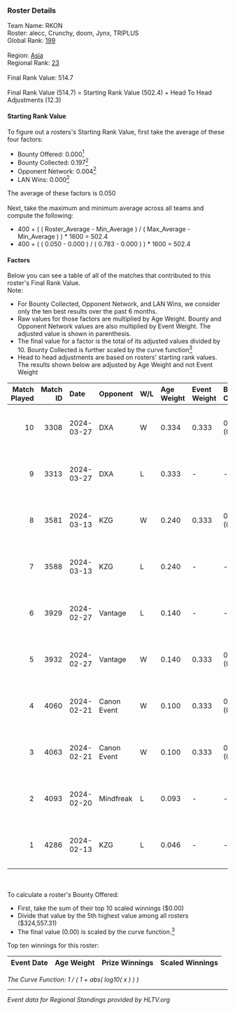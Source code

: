 ### Roster Details<br />
Team Name: RKON<br />
Roster: alecc, Crunchy, doom, Jynx, TRIPLUS<br />
Global Rank: [199](../standings_global.md)<br />
<br />
Region: [Asia]( ../standings_asia.md)<br />
Regional Rank: [23]( ../standings_asia.md)<br />
<br />
Final Rank Value:  514.7<br />
<br />
Final Rank Value (514.7) = Starting Rank Value (502.4) + Head To Head Adjustments (12.3)<br />

#### Starting Rank Value<br />
To figure out a rosters's Starting Rank Value, first take the average of these four factors:<br />
- Bounty Offered: 0.000[<sup>1</sup>](#table2)
- Bounty Collected: 0.197[<sup>2</sup>](#table1)
- Opponent Network: 0.004[<sup>2</sup>](#table1)
- LAN Wins: 0.000[<sup>2</sup>](#table1)

The average of these factors is 0.050<br />
<br />
Next, take the maximum and minimum average across all teams and compute the following:<br />
- 400 + ( ( Roster_Average - Min_Average ) / ( Max_Average - Min_Average ) ) * 1600 = 502.4
- 400 + ( ( 0.050 - 0.000 ) / ( 0.783 - 0.000 ) ) * 1600 = 502.4


#### Factors<br />
Below you can see a table of all of the matches that contributed to this roster's Final Rank Value.<br />
Note:<br />

- For Bounty Collected, Opponent Network, and LAN Wins, we consider only the ten best results over the past 6 months.
- Raw values for those factors are multiplied by Age Weight. Bounty and Opponent Network values are also multiplied by Event Weight. The adjusted value is shown in parenthesis.
- The final value for a factor is the total of its adjusted values divided by 10. Bounty Collected is further scaled by the curve function[<sup>3</sup>](#curveFunction)
- Head to head adjustments are based on rosters' starting rank values. The results shown below are adjusted by Age Weight and not Event Weight
<span id="table1"></span><br />


| Match Played | Match ID | Date       | Opponent    | W/L | Age Weight | Event Weight | Bounty Collected | Opponent Network | LAN Wins  | H2H Adj. | Roster                                 |
| -: | -: | :- | :- | :- | :- | :- | :- | :- | :- | -: | :- |
|           10 |     3308 | 2024-03-27 | DXA         | W   | 0.334      | 0.333        | 0.002 (0.000)    | 0.227 (0.025)    | 0 (0.000) |     7.67 | alecc, Crunchy, doom, Jynx, TRIPLUS    |
|            9 |     3313 | 2024-03-27 | DXA         | L   | 0.333      | -            | -                | -                | -         |    -2.87 | alecc, Crunchy, doom, Jynx, TRIPLUS    |
|            8 |     3581 | 2024-03-13 | KZG         | W   | 0.240      | 0.333        | 0.005 (0.000)    | 0.112 (0.009)    | 0 (0.000) |     5.63 | alecc, Crunchy, Jynx, Poccket, TRIPLUS |
|            7 |     3588 | 2024-03-13 | KZG         | L   | 0.240      | -            | -                | -                | -         |    -1.96 | alecc, Crunchy, Jynx, Poccket, TRIPLUS |
|            6 |     3929 | 2024-02-27 | Vantage     | L   | 0.140      | -            | -                | -                | -         |    -1.37 | alecc, Bumb1e, Crunchy, Jynx, TRIPLUS  |
|            5 |     3932 | 2024-02-27 | Vantage     | W   | 0.140      | 0.333        | 0.002 (0.000)    | 0.070 (0.003)    | 0 (0.000) |     3.06 | alecc, Bumb1e, Crunchy, Jynx, TRIPLUS  |
|            4 |     4060 | 2024-02-21 | Canon Event | W   | 0.100      | 0.333        | 0.000 (0.000)    | 0.000 (0.000)    | 0 (0.000) |     1.63 | alecc, Bumb1e, Crunchy, Jynx, TRIPLUS  |
|            3 |     4063 | 2024-02-21 | Canon Event | W   | 0.100      | 0.333        | 0.000 (0.000)    | 0.000 (0.000)    | 0 (0.000) |     1.64 | alecc, Bumb1e, Crunchy, Jynx, TRIPLUS  |
|            2 |     4093 | 2024-02-20 | Mindfreak   | L   | 0.093      | -            | -                | -                | -         |    -0.78 | alecc, Bumb1e, Crunchy, Jynx, TRIPLUS  |
|            1 |     4286 | 2024-02-13 | KZG         | L   | 0.046      | -            | -                | -                | -         |    -0.35 | alecc, Bumb1e, Jynx, PixeL, TRIPLUS    |

<br />
<span id="table2"></span><br />
To calculate a roster's Bounty Offered:<br />

- First, take the sum of their top 10 scaled winnings ($0.00)
- Divide that value by the 5th highest value among all rosters ($324,557.31)
- The final value (0.00) is scaled by the curve function.[<sup>3</sup>](#curveFunction)

Top ten winnings for this roster:<br />

| Event Date | Age Weight | Prize Winnings | Scaled Winnings |
| :- | -: | :- | :- |


<span id="curveFunction"></span>_The Curve Function: 1 / ( 1 + abs( log10( x ) ) )_<br />

---
_Event data for Regional Standings provided by HLTV.org_<br />
